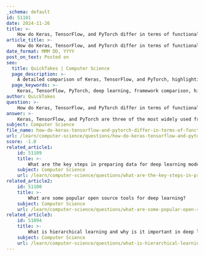 ```yaml
---
_schema: default
id: 51101
date: 2024-11-26
title: >-
    How do Keras, TensorFlow, and PyTorch differ in terms of functionality and use cases?
article_title: >-
    How do Keras, TensorFlow, and PyTorch differ in terms of functionality and use cases?
date_format: MMM DD, YYYY
post_on_text: Posted on
seo:
  title: QuickTakes | Computer Science
  page_description: >-
    A detailed comparison of Keras, TensorFlow, and PyTorch, highlighting their functionalities, strengths, and ideal use cases in deep learning.
  page_keywords: >-
    Keras, TensorFlow, PyTorch, deep learning, framework comparison, high-level API, production scalability, dynamic computation graphs, rapid prototyping, research, machine learning, usability, deployment, flexibility, ecosystem, model training, customization, scalability
author: QuickTakes
question: >-
    How do Keras, TensorFlow, and PyTorch differ in terms of functionality and use cases?
answer: >-
    Keras, TensorFlow, and PyTorch are three of the most widely used frameworks in the field of deep learning, each with its own strengths and ideal use cases. Here’s a detailed comparison of their functionalities and applications:\n\n### Keras\n- **High-Level API**: Keras is designed as a high-level API that simplifies the process of building and training neural networks. It abstracts many of the complexities involved in deep learning, making it user-friendly, especially for beginners.\n- **Multi-Backend Support**: Keras can run on top of multiple backends, including TensorFlow, Theano, and CNTK. This flexibility allows users to switch backends without changing their code significantly.\n- **Rapid Prototyping**: Due to its simplicity and ease of use, Keras is ideal for rapid prototyping. Developers can quickly build and test models without delving into the lower-level details of the underlying framework.\n- **Limitations**: While Keras allows for custom layers and operations, it offers less flexibility compared to TensorFlow and PyTorch, which may be a drawback for more complex model architectures.\n\n### TensorFlow\n- **Production Scalability**: TensorFlow excels in production environments, offering strong scalability and deployment capabilities. It is well-suited for large-scale applications and can handle complex workflows.\n- **Ecosystem and Tools**: TensorFlow provides a comprehensive ecosystem, including TensorBoard for visualization, TensorFlow Serving for model deployment, and TensorFlow Lite for mobile and embedded devices. This makes it a robust choice for end-to-end machine learning workflows.\n- **Integration with Distributed Computing**: TensorFlow supports integration with distributed computing frameworks like Apache Spark, allowing for scalable data processing and model training.\n- **Flexibility**: TensorFlow offers both high-level and low-level APIs, giving developers the option to work at the level of abstraction that suits their needs.\n\n### PyTorch\n- **Dynamic Computation Graphs**: PyTorch is known for its dynamic computation graph feature, which allows for more flexibility in model building and debugging. This is particularly beneficial for research and experimentation.\n- **Ease of Use**: PyTorch's syntax and structure are often considered more intuitive and Pythonic, making it easier for developers to learn and use, especially in research settings.\n- **Ideal for Research**: Due to its flexibility and ease of use, PyTorch is favored in academic and research environments where rapid iteration and experimentation are crucial.\n- **Community and Adoption**: PyTorch has gained significant traction in the research community, leading to a wealth of resources, tutorials, and pre-trained models available for users.\n\n### Summary of Differences\n- **Keras** is best for rapid prototyping and ease of use, making it suitable for beginners and quick model development.\n- **TensorFlow** is ideal for production environments requiring scalability and a comprehensive ecosystem for deployment and monitoring.\n- **PyTorch** is preferred for research and experimentation due to its dynamic nature and user-friendly interface.\n\nIn conclusion, the choice between Keras, TensorFlow, and PyTorch largely depends on the specific needs of the project, the level of control required, and the user's familiarity with deep learning concepts. Each framework has its unique advantages tailored to different stages of development and production needs.
subject: Computer Science
file_name: how-do-keras-tensorflow-and-pytorch-differ-in-terms-of-functionality-and-use-cases.md
url: /learn/computer-science/questions/how-do-keras-tensorflow-and-pytorch-differ-in-terms-of-functionality-and-use-cases
score: -1.0
related_article1:
    id: 51109
    title: >-
        What are the key steps in preparing data for deep learning models?
    subject: Computer Science
    url: /learn/computer-science/questions/what-are-the-key-steps-in-preparing-data-for-deep-learning-models
related_article2:
    id: 51100
    title: >-
        What are some popular open source tools for deep learning?
    subject: Computer Science
    url: /learn/computer-science/questions/what-are-some-popular-open-source-tools-for-deep-learning
related_article3:
    id: 51094
    title: >-
        What is hierarchical learning and why is it important in deep learning?
    subject: Computer Science
    url: /learn/computer-science/questions/what-is-hierarchical-learning-and-why-is-it-important-in-deep-learning
---
```


&nbsp;